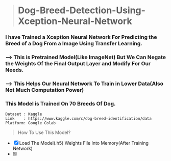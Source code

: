> # Dog-Breed-Detection-Using-Xception-Neural-Network
### I have Trained a Xception Neural Network For Predicting the Breed of a Dog From a Image Using Transfer Learning.
### --> This is Pretrained Model(Like ImageNet) But We Can Negate the Weights Of the Final Output Layer and Modify For Our Needs.
### --> This Helps Our Neural Network To Train in Lower Data(Also Not Much Computation Power)
### This Model is Trained On 70 Breeds Of Dog.
```
Dataset : Kaggle
Link    : https://www.kaggle.com/c/dog-breed-identification/data
Platform: Google Colab
```
> How To Use This Model?
- [x] Load The Model(.h5) Weights File Into Memory(After Training Network)
- [x]









